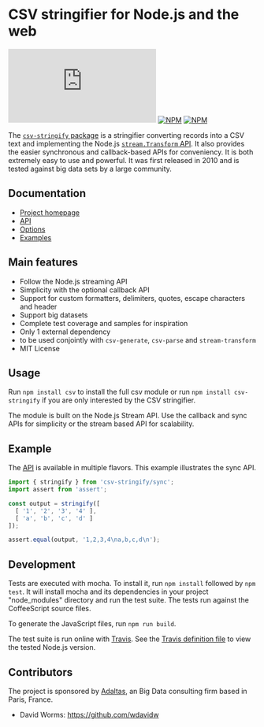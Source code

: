 
# CSV stringifier for Node.js and the web

[![Build Status](https://img.shields.io/github/workflow/status/adaltas/node-csv/Node.js)](https://github.com/adaltas/node-csv/actions)
[![NPM](https://img.shields.io/npm/dm/csv-stringify)](https://www.npmjs.com/package/csv-stringify)
[![NPM](https://img.shields.io/npm/v/csv-stringify)](https://www.npmjs.com/package/csv-stringify)

The [`csv-stringify` package](https://csv.js.org/stringify/) is a stringifier converting records into a CSV text and
implementing the Node.js [`stream.Transform`
API](https://nodejs.org/api/stream.html). It also provides the easier
synchronous and callback-based APIs for conveniency. It is both extremely easy
to use and powerful. It was first released in 2010 and is tested against big
data sets by a large community.

## Documentation

* [Project homepage](https://csv.js.org/stringify/)
* [API](https://csv.js.org/stringify/api/)
* [Options](https://csv.js.org/stringify/options/)
* [Examples](https://csv.js.org/stringify/examples/)

## Main features

* Follow the Node.js streaming API
* Simplicity with the optional callback API
* Support for custom formatters, delimiters, quotes, escape characters and header
* Support big datasets
* Complete test coverage and samples for inspiration
* Only 1 external dependency
* to be used conjointly with `csv-generate`, `csv-parse` and `stream-transform`
* MIT License

## Usage

Run `npm install csv` to install the full csv module or run `npm install csv-stringify` if you are only interested by the CSV stringifier.

The module is built on the Node.js Stream API. Use the callback and sync APIs for simplicity or the stream based API for scalability.

## Example

The [API](https://csv.js.org/stringify/api/) is available in multiple flavors. This example illustrates the sync API.

```js
import { stringify } from 'csv-stringify/sync';
import assert from 'assert';

const output = stringify([
  [ '1', '2', '3', '4' ],
  [ 'a', 'b', 'c', 'd' ]
]);

assert.equal(output, '1,2,3,4\na,b,c,d\n');
```

## Development

Tests are executed with mocha. To install it, run `npm install` followed by `npm
test`. It will install mocha and its dependencies in your project "node_modules"
directory and run the test suite. The tests run against the CoffeeScript source
files.

To generate the JavaScript files, run `npm run build`.

The test suite is run online with
[Travis](https://travis-ci.org/#!/adaltas/node-csv-stringify). See the [Travis
definition
file](https://github.com/adaltas/node-csv-stringify/blob/master/.travis.yml) to
view the tested Node.js version.

## Contributors

The project is sponsored by [Adaltas](https://www.adaltas.com), an Big Data consulting firm based in Paris, France.

*   David Worms: <https://github.com/wdavidw>

[csv_home]: https://github.com/adaltas/node-csv
[stream_transform]: http://nodejs.org/api/stream.html#stream_class_stream_transform
[examples]: https://csv.js.org/stringify/examples/
[csv]: https://github.com/adaltas/node-csv

